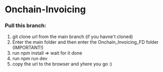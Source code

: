 # Onchain-Invoicing

### Pull this branch:

1. git clone url from the main branch (if you havne't cloned)
2. Enter the main folder and then enter the Onchain_Invoicing_FD folder (IMPORTANT!)
3. run npm install => wait for it done
4. run npm run dev
5. copy the url to the browser and yhere you go :)
